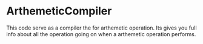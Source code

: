 # ArthemeticCompiler
This code serve as a compiler the for arthemetic operation. Its gives you full info about all the operation going on when a arthemetic operation performs.
